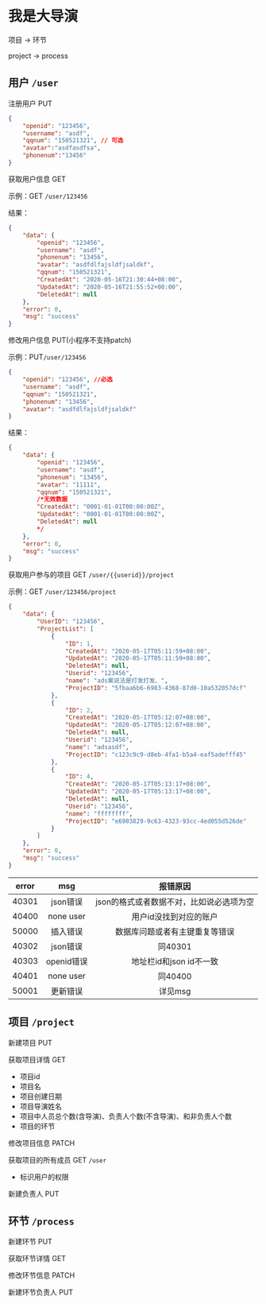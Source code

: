 # 我是大导演

项目 -> 环节

project -> process





## 用户 `/user`

注册用户  PUT

```json
{
    "openid": "123456",
    "username": "asdf",
    "qqnum": "150521321", // 可选
    "avatar":"asdfasdfsa",
   	"phonenum":"13456"
}
```



获取用户信息  GET

示例：GET `/user/123456`

结果：

```json
{
    "data": {
        "openid": "123456",
        "username": "asdf",
        "phonenum": "13456",
        "avatar": "asdfdlfajsldfjsaldkf",
        "qqnum": "150521321",
        "CreatedAt": "2020-05-16T21:30:44+08:00",
        "UpdatedAt": "2020-05-16T21:55:52+08:00",
        "DeletedAt": null
    },
    "error": 0,
    "msg": "success"
}
```



修改用户信息 PUT(小程序不支持patch)

示例：PUT`/user/123456`

```json
{
    "openid": "123456", //必选
    "username": "asdf",
    "qqnum": "150521321",
    "phonenum": "13456",
    "avatar": "asdfdlfajsldfjsaldkf"
}
```

结果：

```json
{
    "data": {
        "openid": "123456",
        "username": "asdf",
        "phonenum": "13456",
        "avatar": "11111",
        "qqnum": "150521321",
        /*无效数据
        "CreatedAt": "0001-01-01T00:00:00Z",
        "UpdatedAt": "0001-01-01T00:00:00Z",
        "DeletedAt": null
        */
    },
    "error": 0,
    "msg": "success"
}
```



获取用户参与的项目 GET `/user/{{userid}}/project`

示例：GET `/user/123456/project`

```json
{
    "data": {
        "UserID": "123456",
        "ProjectList": [
            {
                "ID": 1,
                "CreatedAt": "2020-05-17T05:11:59+08:00",
                "UpdatedAt": "2020-05-17T05:11:59+08:00",
                "DeletedAt": null,
                "Userid": "123456",
                "name": "ads案说法是打发打发、",
                "ProjectID": "5fbaa6b6-6983-4368-87d0-10a532057dcf"
            },
            {
                "ID": 2,
                "CreatedAt": "2020-05-17T05:12:07+08:00",
                "UpdatedAt": "2020-05-17T05:12:07+08:00",
                "DeletedAt": null,
                "Userid": "123456",
                "name": "adsasdf",
                "ProjectID": "c123c9c9-d8eb-4fa1-b5a4-eaf5adefff45"
            },
            {
                "ID": 4,
                "CreatedAt": "2020-05-17T05:13:17+08:00",
                "UpdatedAt": "2020-05-17T05:13:17+08:00",
                "DeletedAt": null,
                "Userid": "123456",
                "name": "ffffffff",
                "ProjectID": "e6903829-9c63-4323-93cc-4ed055d526de"
            }
        ]
    },
    "error": 0,
    "msg": "success"
}
```







| error |    msg     |                 报错原因                 |
| :---: | :--------: | :--------------------------------------: |
| 40301 |  json错误  | json的格式或者数据不对，比如说必选项为空 |
| 40400 | none user  |          用户id没找到对应的账户          |
| 50000 |  插入错误  |      数据库问题或者有主键重复等错误      |
| 40302 |  json错误  |                 同40301                  |
| 40303 | openid错误 |         地址栏id和json id不一致          |
| 40401 | none user  |                 同40400                  |
| 50001 |  更新错误  |                 详见msg                  |



## 项目 `/project`

新建项目 PUT

获取项目详情 GET

- 项目id
- 项目名
- 项目创建日期
- 项目导演姓名
- 项目中人员总个数(含导演)、负责人个数(不含导演)、和非负责人个数
- 项目的环节

修改项目信息 PATCH

获取项目的所有成员 GET `/user`

- 标识用户的权限

新建负责人 PUT







## 环节 `/process`

新建环节 PUT

获取环节详情 GET

修改环节信息 PATCH

新建环节负责人 PUT